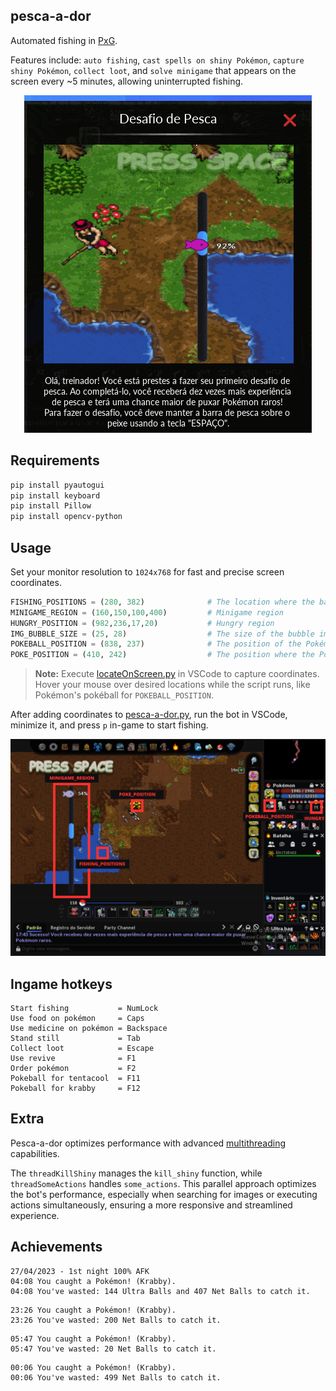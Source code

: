 ## pesca-a-dor

Automated fishing in [PxG](https://www.pokexgames.com/). 

Features include: `auto fishing`, `cast spells on shiny Pokémon`, `capture shiny Pokémon`, `collect loot`, and `solve minigame` that appears on the screen every ~5 minutes, allowing uninterrupted fishing.

<div align="center">
  
![](images/desafio_de_pesca.gif)

</div>

## Requirements

```bash
pip install pyautogui
pip install keyboard
pip install Pillow
pip install opencv-python
```

## Usage

Set your monitor resolution to `1024x768` for fast and precise screen coordinates.

```python
FISHING_POSITIONS = (280, 382)              # The location where the bait will be cast
MINIGAME_REGION = (160,150,100,400)         # Minigame region
HUNGRY_POSITION = (982,236,17,20)           # Hungry region
IMG_BUBBLE_SIZE = (25, 28)                  # The size of the bubble image
POKEBALL_POSITION = (838, 237)              # The position of the Pokémon's Pokéball
POKE_POSITION = (410, 242)                  # The position where the Pokémon will remain stationary
```

>**Note:** Execute [locateOnScreen.py](https://github.com/felipevzps/pesca-a-dor/blob/main/scripts/locateOnScreen.py) in VSCode to capture coordinates. Hover your mouse over desired locations while the script runs, like Pokémon's pokéball for `POKEBALL_POSITION`.

After adding coordinates to [pesca-a-dor.py](https://github.com/felipevzps/pesca-a-dor/blob/main/pesca-a-dor.py), run the bot in VSCode, minimize it, and press `p` in-game to start fishing.

![](https://github.com/felipevzps/pesca-a-dor/blob/main/images/positions.PNG)

## Ingame hotkeys

```
Start fishing           = NumLock
Use food on pokémon     = Caps
Use medicine on pokémon = Backspace
Stand still             = Tab
Collect loot            = Escape
Use revive              = F1
Order pokémon           = F2
Pokeball for tentacool  = F11
Pokeball for krabby     = F12
```

## Extra

Pesca-a-dor optimizes performance with advanced [multithreading](https://docs.python.org/3.10/library/threading.html#) capabilities.

The `threadKillShiny` manages the `kill_shiny` function, while `threadSomeActions` handles `some_actions`. This parallel approach optimizes the bot's performance, especially when searching for images or executing actions simultaneously, ensuring a more responsive and streamlined experience.

## Achievements

```
27/04/2023 - 1st night 100% AFK
04:08 You caught a Pokémon! (Krabby).
04:08 You've wasted: 144 Ultra Balls and 407 Net Balls to catch it.
```

```
23:26 You caught a Pokémon! (Krabby).
23:26 You've wasted: 200 Net Balls to catch it.
```

```
05:47 You caught a Pokémon! (Krabby).
05:47 You've wasted: 20 Net Balls to catch it.
```
```
00:06 You caught a Pokémon! (Krabby).
00:06 You've wasted: 499 Net Balls to catch it.
```
